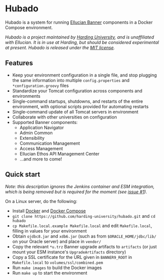 # Hubado

Hubado is a system for running [Ellucian
Banner](https://www.ellucian.com/solutions/ellucian-banner) components in a
Docker Compose environment.

*Hubado is a project maintained by [Harding
University](https://www.harding.edu), and is unaffiliated with Ellucian. It is
in use at Harding, but should be considered experimental at present. Hubado is
released under the [MIT license](LICENSE).*

## Features

-   Keep your environment configuration in a single file, and stop plugging the
    same information into multiple `config.properties` and
    `*configuration.groovy` files
-   Standardize your Tomcat configuration across components and environments
-   Single-command startups, shutdowns, and restarts of the entire environment,
    with optional scripts provided for automating restarts
-   Single-command update of all Tomcat servers in environment
-   Collaborate with other universities on configuration
-   Supported Banner components:
    -   Application Navigator
    -   Admin Common
    -   Extensibility
    -   Communication Management
    -   Access Management
    -   Ellucian Ethos API Management Center
    -   ...and more to come!

## Quick start

*Note: this description ignores the Jenkins container and ESM integration, which
is being removed but is required for the moment (see [issue #1](https://github.com/harding-university/hubado/issues/1)).*

On a Linux server, do the following:

-   Install [Docker](https://docs.docker.com/engine/install/#server) and [Docker
    Compose](https://docs.docker.com/compose/install/)
-   `git clone https://github.com/harding-university/hubado.git` and `cd
    hubado`
-   `cp Makefile.local.example Makefile.local` and edit `Makefile.local`,
    filling in values for your environment
-   Obtain `ojdbc8.jar` and `xdb6.jar` (such as from `$ORACLE_HOME/jdbc/lib/` on
    your Oracle server) and place in `vendor/`
-   Copy the relevant `*u.trz` Banner upgrade artifacts to `artifacts` (or just
    mount your ESM instance's `UpgradeArtifacts` directory)
-   Copy a SSL certificate for the URL given in `BANNER9_ROOT` in
    `Makefile.local` to `volumes/ssl/combined.pem`
-   Run `make images` to build the Docker images
-   Run `make up` to start the environment
